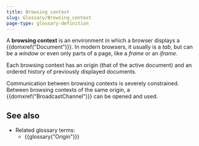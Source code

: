```yaml
---
title: Browsing context
slug: Glossary/Browsing_context
page-type: glossary-definition
---
```




A **browsing context** is an environment in which a browser displays a {{domxref("Document")}}. In modern browsers, it usually is a _tab_, but can be a _window_ or even only parts of a page, like a _frame_ or an _iframe_.

Each browsing context has an origin (that of the active document) and an ordered history of previously displayed documents.

Communication between browsing contexts is severely constrained. Between browsing contexts of the same origin, a {{domxref("BroadcastChannel")}} can be opened and used.

## See also

- Related glossary terms:
  - {{glossary("Origin")}}
